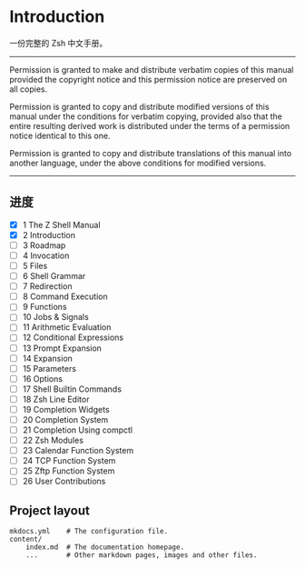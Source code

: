 # Introduction

一份完整的 Zsh 中文手册。

---

Permission is granted to make and distribute verbatim copies of this manual provided the copyright notice and this permission notice are preserved on all copies.

Permission is granted to copy and distribute modified versions of this manual under the conditions for verbatim copying, provided also that the entire resulting derived work is distributed under the terms of a permission notice identical to this one.

Permission is granted to copy and distribute translations of this manual into another language, under the above conditions for modified versions.

---

## 进度

- [x] 1 The Z Shell Manual
- [x] 2 Introduction
- [ ] 3 Roadmap
- [ ] 4 Invocation
- [ ] 5 Files
- [ ] 6 Shell Grammar
- [ ] 7 Redirection
- [ ] 8 Command Execution
- [ ] 9 Functions
- [ ] 10 Jobs & Signals
- [ ] 11 Arithmetic Evaluation
- [ ] 12 Conditional Expressions
- [ ] 13 Prompt Expansion
- [ ] 14 Expansion
- [ ] 15 Parameters
- [ ] 16 Options
- [ ] 17 Shell Builtin Commands
- [ ] 18 Zsh Line Editor
- [ ] 19 Completion Widgets
- [ ] 20 Completion System
- [ ] 21 Completion Using compctl
- [ ] 22 Zsh Modules
- [ ] 23 Calendar Function System
- [ ] 24 TCP Function System
- [ ] 25 Zftp Function System
- [ ] 26 User Contributions

## Project layout

    mkdocs.yml    # The configuration file.
    content/
        index.md  # The documentation homepage.
        ...       # Other markdown pages, images and other files.
